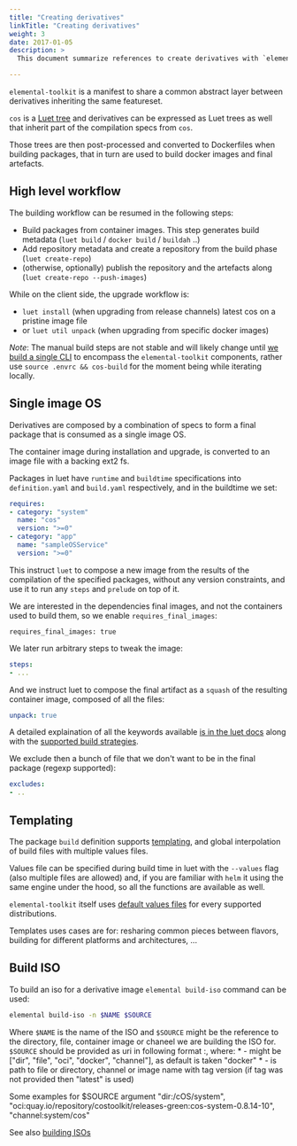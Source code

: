 ```yaml
---
title: "Creating derivatives"
linkTitle: "Creating derivatives"
weight: 3
date: 2017-01-05
description: >
  This document summarize references to create derivatives with `elemental-toolkit` by using the `luet` toolchain.

---
```


`elemental-toolkit` is a manifest to share a common abstract layer between derivatives inheriting the same featureset. 

`cos` is a [Luet tree](https://luet-lab.github.io/docs/docs/concepts/packages/specfile/#specfiles) and derivatives can be expressed as Luet trees as well that inherit part of the compilation specs from `cos`.

Those trees are then post-processed and converted to Dockerfiles when building packages, that in turn are used to build docker images and final artefacts.

## High level workflow

The building workflow can be resumed in the following steps:

- Build packages from container images. This step generates build metadata (`luet build` / `docker build` / `buildah` ..)
- Add repository metadata and create a repository from the build phase (`luet create-repo`)
- (otherwise, optionally) publish the repository and the artefacts along (`luet create-repo --push-images`)

While on the client side, the upgrade workflow is:
- `luet install` (when upgrading from release channels) latest cos on a pristine image file
- or `luet util unpack` (when upgrading from specific docker images)

*Note*: The manual build steps are not stable and will likely change until [we build a single CLI](https://github.com/rancher/elemental-toolkit/issues/108) to encompass the `elemental-toolkit` components, rather use `source .envrc && cos-build` for the moment being while iterating locally.

## Single image OS

Derivatives are composed by a combination of specs to form a final package that is consumed as a single image OS.

The container image during installation and upgrade, is converted to an image file with a backing ext2 fs. 

Packages in luet have `runtime` and `buildtime` specifications into `definition.yaml` and `build.yaml` respectively, and in the buildtime we set:

```yaml
requires:
- category: "system"
  name: "cos"
  version: ">=0"
- category: "app"
  name: "sampleOSService"
  version: ">=0"

```

This instruct `luet` to compose a new image from the results of the compilation of the specified packages, without any version constraints, and use it to run any `steps` and `prelude` on top of it.

We are interested in the dependencies final images, and not the containers used to build them, so we enable `requires_final_images`:

```
requires_final_images: true
```

We later run arbitrary steps to tweak the image:

```yaml
steps:
- ...
```

And we instruct luet to compose the final artifact as a `squash` of the resulting container image, composed of all the files:

```yaml
unpack: true
```

A detailed explaination of all the keywords available [is in the luet docs](https://luet-lab.github.io/docs/docs/concepts/packages/specfile/#keywords) along with the [supported build strategies](https://luet-lab.github.io/docs/docs/concepts/packages/specfile/#building-strategies).

We exclude then a bunch of file that we don't want to be in the final package (regexp supported):

```yaml
excludes:
- ..
```

## Templating

The package `build` definition supports [templating](https://luet-lab.github.io/docs/docs/concepts/packages/templates/), and global interpolation of build files with multiple values files.

Values file can be specified during build time in luet with the ```--values``` flag (also multiple files are allowed) and, if you are familiar with `helm` it using the same engine under the hood, so all the functions are available as well.

`elemental-toolkit` itself uses [default values files](https://github.com/rancher/elemental-toolkit/tree/main/values) for every supported distributions.

Templates uses cases are for: resharing common pieces between flavors, building for different platforms and architectures, ...


## Build ISO

To build an iso for a derivative image `elemental build-iso` command can be used:

```bash
elemental build-iso -n $NAME $SOURCE
```

Where `$NAME` is the name of the ISO and `$SOURCE` might be the reference to the directory, file, container image or chaneel we are building the ISO for. `$SOURCE` should be provided as uri in following format <sourceType>:<sourceName>, where:
    * <sourceType> - might be ["dir", "file", "oci", "docker", "channel"], as default is taken "docker"
    * <sourceName> - is path to file or directory, channel or image name with tag version (if tag was not provided then "latest" is used)

Some examples for $SOURCE argument "dir:/cOS/system", "oci:quay.io/repository/costoolkit/releases-green:cos-system-0.8.14-10", "channel:system/cos"

See also [building ISOs](../../creating-derivatives/build_iso)
